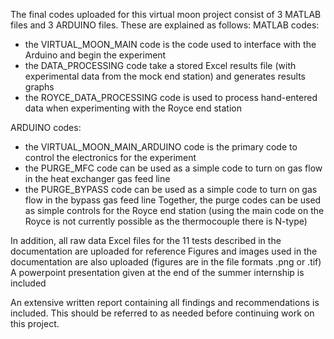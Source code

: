 The final codes uploaded for this virtual moon project consist of 3 MATLAB files and 3 ARDUINO files. These are explained as follows:
MATLAB codes:
- the VIRTUAL_MOON_MAIN code is the code used to interface with the Arduino and begin the experiment
- the DATA_PROCESSING code take a stored Excel results file (with experimental data from the mock end station) and generates results graphs
- the ROYCE_DATA_PROCESSING code is used to process hand-entered data when experimenting with the Royce end station

ARDUINO codes:
- the VIRTUAL_MOON_MAIN_ARDUINO code is the primary code to control the electronics for the experiment
- the PURGE_MFC code can be used as a simple code to turn on gas flow in the heat exchanger gas feed line
- the PURGE_BYPASS code can be used as a simple code to turn on gas flow in the bypass gas feed line
Together, the purge codes can be used as simple controls for the Royce end station (using the main code on the Royce is not currently possible as the thermocouple there is N-type)

In addition, all raw data Excel files for the 11 tests described in the documentation are uploaded for reference
Figures and images used in the documentation are also uploaded (figures are in the file formats .png or .tif)
A powerpoint presentation given at the end of the summer internship is included

An extensive written report containing all findings and recommendations is included. This should be referred to as needed before continuing work on this project. 
